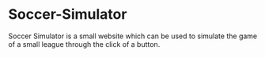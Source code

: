 # Soccer-Simulator
Soccer Simulator is a small website which can be used to simulate the game of a small league through the click of a button.
